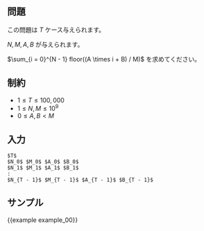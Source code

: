 問題
---------

この問題は $T$ ケース与えられます。

$N, M, A, B$ が与えられます。

$\sum_{i = 0}^{N - 1} floor((A \times i + B) / M)$ を求めてください。

制約
---------

- $1 \leq T \leq 100,000$
- $1 \leq N, M \leq 10^9$
- $0 \leq A, B < M$

入力
---------

```
$T$
$N_0$ $M_0$ $A_0$ $B_0$
$N_1$ $M_1$ $A_1$ $B_1$
:
$N_{T - 1}$ $M_{T - 1}$ $A_{T - 1}$ $B_{T - 1}$
```

サンプル
---------

{{example example_00}}
